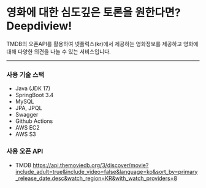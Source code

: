 # 영화에 대한 심도깊은 토론을 원한다면? Deepdiview! 

TMDB의 오픈API를 활용하여
넷플릭스(kr)에서 제공하는 영화정보를 제공하고 영화에 대해 다양한 의견을 나눌 수 있는 서비스입니다. 

-----
### 사용 기술 스택
- Java (JDK 17)
- SpringBoot 3.4
- MySQL
- JPA, JPQL 
- Swagger
- Github Actions
- AWS EC2
- AWS S3

### 사용 오픈 API
- TMDB https://api.themoviedb.org/3/discover/movie?include_adult=true&include_video=false&language=ko&sort_by=primary_release_date.desc&watch_region=KR&with_watch_providers=8
